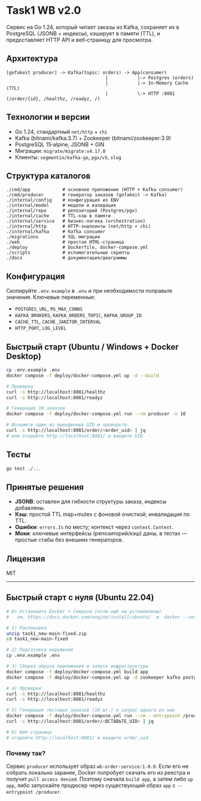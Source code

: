 # Task1 WB v2.0

Cервис на Go 1.24, который читает заказы из Kafka, сохраняет их в PostgreSQL (JSONB + индексы), кэширует в памяти (TTL), и предоставляет HTTP API и веб‑страницу для просмотра.

## Архитектура
```
[gofakeit producer] -> Kafka(topic: orders) -> App(consumer)
                                     |           |-> Postgres (orders)
                                     |           |-> In‑Memory Cache (TTL)
                                     |           \-> HTTP :8081 (/order/{id}, /healthz, /readyz, /)
```

## Технологии и версии
- Go 1.24, стандартный `net/http` + `chi`
- Kafka (bitnami/kafka:3.7) + Zookeeper (bitnami/zookeeper:3.9)
- PostgreSQL 15‑alpine, JSONB + GIN
- Миграции: `migrate/migrate:v4.17.0`
- Клиенты: `segmentio/kafka-go`, `pgx/v5`, `slog`

## Структура каталогов
```
./cmd/app            # основное приложение (HTTP + Kafka consumer)
./cmd/producer       # генератор заказов (gofakeit -> Kafka)
./internal/config    # конфигурация из ENV
./internal/model     # модели и валидация
./internal/repo      # репозиторий (Postgres/pgx)
./internal/cache     # TTL-кэш в памяти
./internal/service   # бизнес-логика (orchestration)
./internal/http      # HTTP-эндпоинты (net/http + chi)
./internal/kafka     # Kafka consumer
./migrations         # SQL миграции
./web                # простая HTML-страница
./deploy             # Dockerfile, docker-compose.yml
./scripts            # вспомогательные скрипты
./docs               # документация/диаграммы
```

## Конфигурация
Скопируйте `.env.example` в `.env` и при необходимости поправьте значения.
Ключевые переменные:
- `POSTGRES_URL`, `PG_MAX_CONNS`
- `KAFKA_BROKERS`, `KAFKA_ORDERS_TOPIC`, `KAFKA_GROUP_ID`
- `CACHE_TTL`, `CACHE_JANITOR_INTERVAL`
- `HTTP_PORT`, `LOG_LEVEL`

## Быстрый старт (Ubuntu / Windows + Docker Desktop)
```bash
cp .env.example .env
docker compose -f deploy/docker-compose.yml up -d --build

# Проверка
curl -s http://localhost:8081/healthz
curl -s http://localhost:8081/readyz

# Генерация 10 заказов
docker compose -f deploy/docker-compose.yml run --rm producer -n 10

# Возьмите один из выведенных UID и проверьте:
curl -s http://localhost:8081/order/<order_uid> | jq
# или откройте http://localhost:8081/ и введите UID
```

## Тесты
```bash
go test ./...
```

## Принятые решения
- **JSONB**: оставлен для гибкости структуры заказа, индексы добавлены.
- **Кэш**: простой TTL map+mutex с фоновой очисткой; инвалидация по TTL.
- **Ошибки**: `errors.Is` по месту; контекст через `context.Context`.
- **Моки**: ключевые интерфейсы (репозиторий/кэш) даны, в тестах — простые стабы без внешних генераторов.


## Лицензия
MIT

---

## Быстрый старт с нуля (Ubuntu 22.04)

```bash
# 0) Установите Docker + Compose (если ещё не установлены)
#   см. https://docs.docker.com/engine/install/ubuntu/  и  docker --version

# 1) Распаковка
unzip task1_new-main-fixed.zip
cd task1_new-main-fixed

# 2) Подготовка окружения
cp .env.example .env

# 3) Сборка образа приложения и запуск инфраструктуры
docker compose -f deploy/docker-compose.yml build app
docker compose -f deploy/docker-compose.yml up -d zookeeper kafka postgres migrator app

# 4) Проверки
curl -s http://localhost:8081/healthz
curl -s http://localhost:8081/readyz

# 5) Генерация тестовых заказов (10 шт.) и запрос одного из них
docker compose -f deploy/docker-compose.yml run --rm --entrypoint /producer app -n 10
curl -s http://localhost:8081/order/<ВСТАВЬТЕ_UID> | jq

# 6) Веб-страница
# откройте http://localhost:8081/ и введите order_uid
```

### Почему так?
Сервис `producer` использует образ `wb-order-service:1.0.0`. Если его не собрать локально заранее,
Docker попробует скачать его из реестра и получит `pull access denied`. Поэтому сначала `build app`,
а затем либо `up app`, либо запускайте продюсер через существующий образ `app` с `--entrypoint /producer`.
